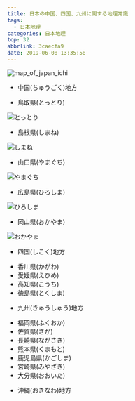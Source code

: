 ```yaml
---
title: 日本の中国、四国、九州に関する地理常識
tags:
  - 日本地理
categories: 日本地理
top: 32
abbrlink: 3caecfa9
date: 2019-06-08 13:35:58
---
```

 ![map_of_japan_ichi](https://picsource-1259072117.cos.ap-tokyo.myqcloud.com/picsource/japan_deformer_map01.jpg)
<!--more-->

* 中国(ちゅうごく)地方
 + 鳥取県(とっとり)

  ![とっとり](https://picsource-1259072117.cos.ap-tokyo.myqcloud.com/picsource/%E9%B3%A5%E5%8F%96%E7%9C%8C.jpg)
 + 島根県(しまね)

  ![しまね](https://picsource-1259072117.cos.ap-tokyo.myqcloud.com/picsource/%E5%B3%B6%E6%A0%B9%E7%9C%8C.jpg)
 + 山口県(やまぐち)

  ![やまぐち](https://picsource-1259072117.cos.ap-tokyo.myqcloud.com/picsource/%E5%B1%B1%E5%8F%A3%E7%9C%8C.jpg)
 + 広島県(ひろしま)

  ![ひろしま](	https://picsource-1259072117.cos.ap-tokyo.myqcloud.com/picsource/%E5%BA%83%E5%B3%B6%E7%9C%8C.jpg)
 + 岡山県(おかやま)

  ![おかやま](https://picsource-1259072117.cos.ap-tokyo.myqcloud.com/picsource/%E5%B2%A1%E5%B1%B1%E7%9C%8C.jpg)
* 四国(しこく)地方
 + 香川県(かがわ)
 + 愛媛県(えひめ)
 + 高知県(こうち)
 + 徳島県(とくしま)

* 九州(きゅうしゅう)地方
 + 福岡県(ふくおか)
 + 佐賀県(さが)
 + 長崎県(ながさき)
 + 熊本県(くまもと)
 + 鹿児島県(かごしま)
 + 宮崎県(みやざき)
 + 大分県(おおいた)

* 沖縄(おきなわ)地方
